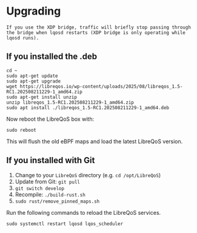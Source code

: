 # Upgrading

```{warning}
If you use the XDP bridge, traffic will briefly stop passing through the bridge when lqosd restarts (XDP bridge is only operating while lqosd runs).
```

## If you installed the .deb

```
cd ~
sudo apt-get update
sudo apt-get upgrade
wget https://libreqos.io/wp-content/uploads/2025/08/libreqos_1.5-RC1.202508211229-1_amd64.zip
sudo apt-get install unzip
unzip libreqos_1.5-RC1.202508211229-1_amd64.zip
sudo apt install ./libreqos_1.5-RC1.202508211229-1_amd64.deb
```

Now reboot the LibreQoS box with:
```
sudo reboot
```
This will flush the old eBPF maps and load the latest LibreQoS version.

## If you installed with Git

1. Change to your `LibreQoS` directory (e.g. `cd /opt/LibreQoS`)
2. Update from Git: `git pull`
3. ```git switch develop```
5. Recompile: `./build-rust.sh`
6. `sudo rust/remove_pinned_maps.sh`

Run the following commands to reload the LibreQoS services.

```shell
sudo systemctl restart lqosd lqos_scheduler
```
